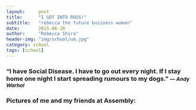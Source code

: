 ```yaml
---
layout:     post
title:      "I GOT INTO ROSS!"
subtitle:   "rebecca the future business woman"
date:       2015-06-20
author:     "Rebecca Shira"
header-img: "img/school/um.jpg"
category: school
tags: [school]
---
```


<h3>“I have Social Disease. I have to go out every night. If I stay home one night I start spreading rumours to my dogs.” <i><small> ― Andy Warhol</small></i></h3>

<h3>Pictures of me and my friends at Assembly:</h3>
